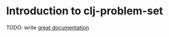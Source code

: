 # Introduction to clj-problem-set

TODO: write [great documentation](http://jacobian.org/writing/what-to-write/)
